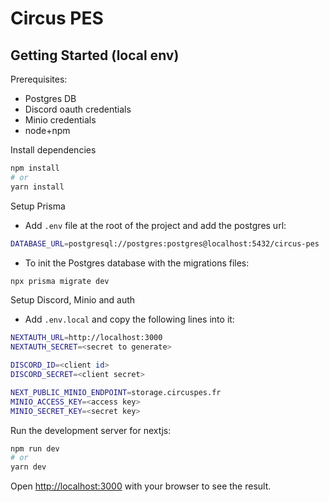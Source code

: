 # Circus PES

## Getting Started (local env)

Prerequisites:

- Postgres DB
- Discord oauth credentials
- Minio credentials
- node+npm

Install dependencies

```bash
npm install
# or
yarn install
```

Setup Prisma

- Add `.env` file at the root of the project and add the postgres url:

```bash
DATABASE_URL=postgresql://postgres:postgres@localhost:5432/circus-pes
```

- To init the Postgres database with the migrations files:

```bash
npx prisma migrate dev
```

Setup Discord, Minio and auth

- Add `.env.local` and copy the following lines into it:

```bash
NEXTAUTH_URL=http://localhost:3000
NEXTAUTH_SECRET=<secret to generate>

DISCORD_ID=<client id>
DISCORD_SECRET=<client secret>

NEXT_PUBLIC_MINIO_ENDPOINT=storage.circuspes.fr
MINIO_ACCESS_KEY=<access key>
MINIO_SECRET_KEY=<secret key>

```

Run the development server for nextjs:

```bash
npm run dev
# or
yarn dev
```

Open [http://localhost:3000](http://localhost:3000) with your browser to see the result.
